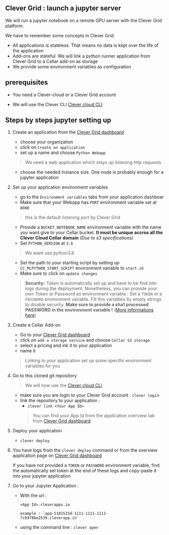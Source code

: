 Clever Grid : launch a jupyter server
---
We will run a jupyter notebook on a remote GPU server with the Clever Grid platform.

We have to remember some concepts in Clever Grid.

* All applications is stateless. That means no data is kept over the life of the application
* Add-ons are stateful. We will link a python runner application from Clever Grid to a Cellar add-on as storage
* We provide some environment variables as configuration


prerequisites
---
* You need a Clever-cloud or a Clever Grid account

* We will use the Clever CLI [Clever cloud CLI](https://www.clever-cloud.com/doc/clever-tools/getting_started/#installing-clever-tools)

Steps by steps jupyter setting up
----
1. Create an application from the [Clever Grid dashboard](https://dashboard.clevergrid.io/)
    * choose your organization
    * click on `Create an application`
    * set up a name and choose `Python Webapp`
    
    > We need a web application which stays up listening http requests
    
    * choose the needed instance size. One node is probably enough for a jupyter application

1. Set up your application environment variables
    * go to the  `Environment variables` tabs from your application dashboar
    * Make sure that your Webapp has `PORT` environment variable set at `8080`
    > this is the default listening port by Clever Grid
    * Provide a `BUCKET_NOTEBOOK_NAME` environment variable with the name you want give to your Cellar bucket. **It must
    be unique accros all the Clever Cloud Cellar domain** *(Due to s3 specifications)*    
    * Set `PYTHON_VERSION` at `3.6`
    > We want use python3.6
    * Set the path to your starting script by setting up `CC_MLPYTHON_START_SCRIPT` environment variable to  `start.sh`
    * Make sure to click on `update changes`

    >  **Security:** Token is automatically set up and have to be find into logs during the deployment. Nonetheless, you
    can provide your own Token or Password as environment variable :
        Set a `TOKEN` or a `PASSWORD` environment variable. Fill this variables by empty strings to disable security.
        **Make sure to provide a sha1 processed PASSWORD in the environment variable !** ([More informations here](https://jupyter-notebook.readthedocs.io/en/stable/public_server.html#preparing-a-hashed-password))

1. Create a Cellar Add-on
    * Go to your [Clever Grid dashboard](https://dashboard.clevergrid.io/)
    * click on `add a storage service` and choose `Cellar S3 storage`
    * select a pricing and ink it to your application
    * name it
    > Linking to your application set up some specific environment variables for you

1. Go to this cloned git repository
    > We will now use the [Clever cloud CLI](https://www.clever-cloud.com/doc/clever-tools/getting_started/#installing-clever-tools)
    * make sure you are login to your Clever Grid account : `clever login`
    * link the repository to your application :
       * `clever link <Your App ID>`
       > You can find your App Id from the application overview tab from [Clever Grid dashboard](https://dashboard.clevergrid.io/)

1. Deploy your application
    * `clever deploy`

1. You have logs from the `clever deploy` command or from the overview application page on [Clever Grid dashboard](https://dashboard.clevergrid.io/)

    If you have not provided a `TOKEN` or `PASSWORD` environment variable, find the automatically set token at the end of these logs and copy-paste it into your jupyter application
    
1. Go to your Jupyter Application :

   * With the url :
   
         <App Id>.cleverapps.io
       
         example : `app-5181525d-1111-1111-1111-7cb978be2539.cleverapp.io`

   * using the command line : `clever open`
